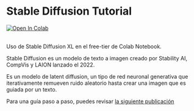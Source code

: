# Stable Diffusion Tutorial
<div>
    <a href="https://colab.research.google.com/drive/178LzHbEmnhUHZKp5-BnAjjdzB-YmCGXN?usp=drive_link"><img src="https://colab.research.google.com/assets/colab-badge.svg" alt="Open In Colab"></a>
</div>
<br>

Uso de Stable Diffusion XL en el free-tier de Colab Notebook. 

Stable Diffusion es un modelo de texto a imagen creado por Stability AI, CompVis y LAION lanzado el 2022.

Es un modelo de latent diffusion, un tipo de red neuronal generativa que iterativamente remueven ruido aleatorio hasta crear una imagen que es guiada por un texto.

Para una guía paso a paso, puedes revisar [la siguiente publicación](https://blog.zembia.cl/crea-imagenes-con-ia-gratis-usando-stable-diffusion/)